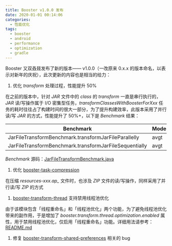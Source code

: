 ```yaml
---
title: Booster v1.0.0 发布
date: 2020-01-01 00:14:06
categories:
  - 性能优化
tags:
  - booster
  - android
  - performance
  - optimization
  - gradle
---
```


Booster 又双叒叕发布了新的版本—— v1.0.0（一改原来 0.x.x 的版本命名，以表示对新年的庆祝），此次更新的内容也是相当的给力：

1. 优化 *transform* 处理过程，性能提升 50%

  在之前的版本中，针对 *JAR* 文件中的 *class* 的 *transform* 一直是串行执行的，*JAR* 读/写操作属于 I/O 密集型任务，*transformClassesWithBoosterForXxx* 任务的耗时往往占了构建时间的很大一部分，为了提升构建效率，此版本采用了并行读/写 *JAR* 的方式，性能提升了 50%+，以下是 *Benchmark* 结果：

  | Benchmark                                              | Mode | Cnt |  Score |  Error | Units |
  |--------------------------------------------------------|------|-----|--------|--------|-------|
  | JarFileTransformBenchmark.transformJarFileParallelly   | avgt |  10 | 31.310 | ±8.916 | ms/op |
  | JarFileTransformBenchmark.transformJarFileSequentially | avgt |  10 | 66.343 | ±2.902 | ms/op |

  *Benchmark* 源码：[JarFileTransformBenchmark.java](https://github.com/johnsonlee/booster-benchmark/blob/master/src/jmh/kotlin/io/johnsonlee/booster/benchmark/JarFileTransformBenchmark.kt)

1. 优化 [booster-task-compression](https://github.com/didi/booster/tree/master/booster-task-compression)

  在压缩 *resources-xxx.ap_* 文件时，也涉及 *ZIP* 文件的读/写操作，同样采用了并行读/写 *ZIP* 的方式

1. [booster-transform-thread](https://github.com/didi/booster/tree/master/booster-transform-thread) 支持禁用线程池优化

  由于该模块包含「线程重命名」和「线程池优化」两个功能，为了避免线程池优化带来的副作用，于是增加了 *booster.transform.thread.optimization.enabled* 属性，用于禁用线程池优化，仅启用「线程重命名」功能。详细用法请参考：[README.md](https://github.com/didi/booster/blob/master/booster-transform-thread/README.md)

1. 修复 [booster-transform-shared-preferences](https://github.com/didi/booster/blob/master/booster-transform-shared-preferences) 相关的 bug


